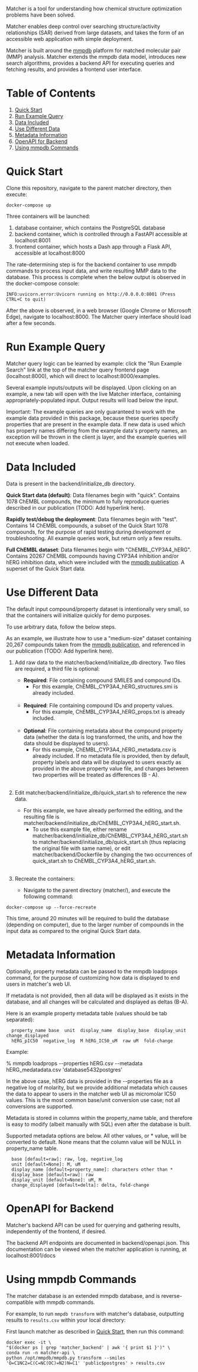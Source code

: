 Matcher is a tool for understanding how chemical structure optimization problems have been solved.

Matcher enables deep control over searching structure/activity relationships (SAR) derived from large datasets, and takes the form of an accessible web application with simple deployment.

Matcher is built around the [mmpdb](https://github.com/rdkit/mmpdb) platform for matched molecular pair (MMP) analysis. Matcher extends the mmpdb data model, introduces new search algorithms, provides a backend API for executing queries and fetching results, and provides a frontend user interface.

# Table of Contents

1. [Quick Start](#quick_start)
2. [Run Example Query](#run_example_query)
3. [Data Included](#data_included)
4. [Use Different Data](#use_different_data)
5. [Metadata Information](#metadata_info)
6. [OpenAPI for Backend](#backend_OpenAPI)
7. [Using mmpdb Commands](#mmpdb_commands)

# Quick Start <a id="quick_start"></a>

Clone this repository, navigate to the parent matcher directory, then execute:

```
docker-compose up
```

Three containers will be launched:

1. database container, which contains the PostgreSQL database
2. backend container, which is controlled through a FastAPI accessible at localhost:8001
3. frontend container, which hosts a Dash app through a Flask API, accessible at localhost:8000

The rate-determining step is for the backend container to use mmpdb commands to process input data, and write resulting MMP data to the database. This process is complete when the below output is observed in the docker-compose console:

```
INFO:uvicorn.error:Uvicorn running on http://0.0.0.0:8001 (Press CTRL+C to quit)
```

After the above is observed, in a web browser (Google Chrome or Microsoft Edge), navigate to localhost:8000. The Matcher query interface should load after a few seconds.

# Run Example Query <a id="run_example_query"></a>

Matcher query logic can be learned by example: click the "Run Example Search" link at the top of the matcher query frontend page (localhost:8000), which will direct to localhost:8000/examples.

Several example inputs/outputs will be displayed. Upon clicking on an example, a new tab will open with the live Matcher interface, containing appropriately-populated input. Output results will load below the input.

Important: The example queries are only guaranteed to work with the example data provided in this package, because these queries specify properties that are present in the example data. If new data is used which has property names differing from the example data's property names, an exception will be thrown in the client js layer, and the example queries will not execute when loaded.

# Data Included <a id="data_included"></a>

Data is present in the backend/initialize_db directory.

<strong>Quick Start data (default)</strong>: Data filenames begin with "quick". Contains 1078 ChEMBL compounds, the minimum to fully reproduce queries described in our publication (TODO: Add hyperlink here).

<strong>Rapidly test/debug the deployment</strong>: Data filenames begin with "test". Contains 14 ChEMBL compounds, a subset of the Quick Start 1078 compounds, for the purpose of rapid testing during development or troubleshooting. All example queries work, but return only a few results.

<strong>Full ChEMBL dataset</strong>: Data filenames begin with "ChEMBL_CYP3A4_hERG". Contains 20267 ChEMBL compounds having CYP3A4 inhibition and/or hERG inhibition data, which were included with the [mmpdb publication](https://pubs.acs.org/doi/10.1021/acs.jcim.8b00173). A superset of the Quick Start data.

# Use Different Data <a id="use_different_data"></a>

The default input compound/property dataset is intentionally very small, so that the containers will initialize quickly for demo purposes.

To use arbitrary data, follow the below steps.

As an example, we illustrate how to use a "medium-size" dataset containing 20,267 compounds taken from the [mmpdb publication](https://pubs.acs.org/doi/10.1021/acs.jcim.8b00173), and referenced in our publication (TODO: Add hyperlink here).

1. Add raw data to the matcher/backend/initialize_db directory. Two files are required, a third file is optional:
    * **Required**: File containing compound SMILES and compound IDs.
        * For this example, ChEMBL_CYP3A4_hERG_structures.smi is already included.<br></br>
    * **Required**: File containing compound IDs and property values.
        * For this example, ChEMBL_CYP3A4_hERG_props.txt is already included.<br></br>
    * **Optional**: File containing metadata about the compound property data (whether the data is log transformed, the units, and how the data should be displayed to users).
        * For this example, ChEMBL_CYP3A4_hERG_metadata.csv is already included. If no metadata file is provided, then by default, property labels and data will be displayed to users exactly as provided in the above property value file, and changes between two properties will be treated as differences (B - A).
<br></br>

2. Edit matcher/backend/initialize_db/quick_start.sh to reference the new data.
    * For this example, we have already performed the editing, and the resulting file is matcher/backend/initialize_db/ChEMBL_CYP3A4_hERG_start.sh.
        * To use this example file, either rename matcher/backend/initialize_db/ChEMBL_CYP3A4_hERG_start.sh to matcher/backend/initialize_db/quick_start.sh (thus replacing the original file with same name), or edit matcher/backend/Dockerfile by changing the two occurrences of quick_start.sh to ChEMBL_CYP3A4_hERG_start.sh.
<br></br>

3. Recreate the containers:
    * Navigate to the parent directory (matcher/), and execute the following command:

```
docker-compose up --force-recreate
```

This time, around 20 minutes will be required to build the database (depending on computer), due to the larger number of compounds in the input data as compared to the original Quick Start data.

# Metadata Information <a id="metadata_info"></a>

Optionally, property metadata can be passed to the mmpdb loadprops command, for 
the purpose of customizing how data is displayed to end users in matcher's web UI.

If metadata is not provided, then all data will be displayed as it exists in
the database, and all changes will be calculated and displayed as deltas (B-A).

Here is an example property metadata table (values should be tab separated):

```
  property_name base  unit  display_name  display_base  display_unit  change_displayed
  hERG_pIC50  negative_log  M hERG_IC50_uM  raw uM  fold-change
```

Example:

  % mmpdb loadprops --properties hERG.csv --metadata hERG_medatadata.csv 'database$5432$postgres'

In the above case, hERG data is provided in the --properties file as a 
negative log of molarity, but we provide additional metadata
which causes the data to appear to users in the matcher web UI as micromolar IC50 values.
This is the most common base/unit conversion use case; not all conversions are supported.

Metadata is stored in columns within the property_name table, and therefore
is easy to modify (albeit manually with SQL) even after the database is built.

Supported metadata options are below. All other values, or * value, will be
converted to default. None means that the column value will be NULL in property_name table.

```
  base [default=raw]: raw, log, negative_log 
  unit [default=None]: M, uM
  display_name [default=property_name]: characters other than *
  display_base [default=raw]: raw
  display_unit [default=None]: uM, M
  change_displayed [default=delta]: delta, fold-change
```

# OpenAPI for Backend <a id="backend_OpenAPI"></a>

Matcher's backend API can be used for querying and gathering results, independently of the frontend, if desired.

The backend API endpoints are documented in backend/openapi.json. This documentation can be viewed when the matcher application is running, at localhost:8001/docs

# Using mmpdb Commands <a id="mmpdb_commands"></a>

The matcher database is an extended mmpdb database, and is reverse-compatible with mmpdb commands.

For example, to run `mmpdb transform` with matcher's database, outputting results to `results.csv` within your local directory:

First launch matcher as described in [Quick Start](#quick_start), then run this command:

```
docker exec -it \
"$(docker ps | grep 'matcher_backend' | awk '{ print $1 }')" \
conda run -n matcher-api \
python /opt/mmpdb/mmpdb.py transform --smiles 'O=C1NC2=C(C=NC(OC)=N2)N=C1' 'public$postgres' > results.csv
```
